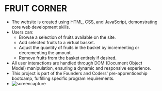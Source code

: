# FRUIT CORNER
- The website is created using HTML, CSS, and JavaScript, demonstrating core web development skills.
- Users can:
  - Browse a selection of fruits available on the site.
  - Add selected fruits to a virtual basket.
  - Adjust the quantity of fruits in the basket by incrementing or decrementing the amount.
  - Remove fruits from the basket entirely if desired.
- All user interactions are handled through DOM (Document Object Model) manipulation, ensuring a dynamic and responsive experience.
- This project is part of the Founders and Coders' pre-apprenticeship bootcamp, fulfilling specific program requirements.
- ![screencapture](https://github.com/user-attachments/assets/ccdca27f-b583-4f09-a406-75d2ac816173)
